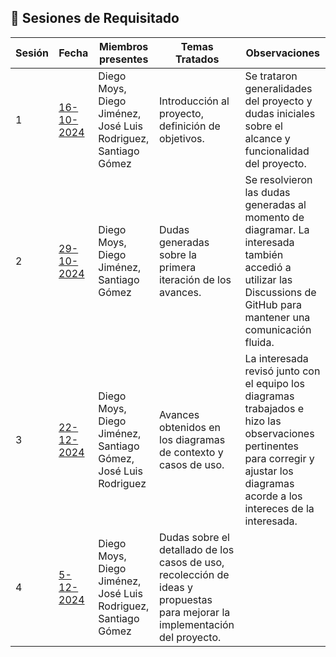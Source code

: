 ## 🔰 Sesiones de Requisitado

| Sesión | Fecha | Miembros presentes | Temas Tratados | Observaciones |
|--------|-------|--------------------|----------------|---------------|
| 1      | [16-10-2024](docs/sesiones/16-10-2024/apuntesSesion.md)  | Diego Moys, Diego Jiménez, José Luis Rodriguez, Santiago Gómez | Introducción al proyecto, definición de objetivos.  | Se trataron generalidades del proyecto y dudas iniciales sobre el alcance y funcionalidad del proyecto.             |
| 2      | [29-10-2024](docs/sesiones/29-10-2024/apuntesSesion.md)  | Diego Moys, Diego Jiménez, Santiago Gómez | Dudas generadas sobre la primera iteración de los avances.  | Se resolvieron las dudas generadas al momento de diagramar. La interesada también accedió a utilizar las Discussions de GitHub para mantener una comunicación fluida. |             |
| 3      | [22-12-2024](docs/sesiones/22-11-2024/apuntesSesion.md)  | Diego Moys, Diego Jiménez, Santiago Gómez, José Luis Rodriguez | Avances obtenidos en los diagramas de contexto y casos de uso.  | La interesada revisó junto con el equipo los diagramas trabajados e hizo las observaciones pertinentes para corregir y ajustar los diagramas acorde a los intereces de la interesada. |
| 4      | [5-12-2024](docs/sesiones/5-12-2024/apuntesSesion.md)  | Diego Moys, Diego Jiménez, José Luis Rodriguez, Santiago Gómez | Dudas sobre el detallado de los casos de uso, recolección de ideas y propuestas para mejorar la implementación del proyecto.           |             |